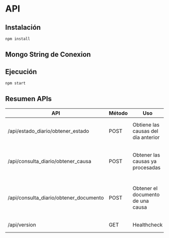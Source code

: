 # API

## Instalación

```bash
npm install 
```


## Mongo String de Conexion



## Ejecución

```bash
npm start 
```

## Resumen APIs

| API | Método  | Uso | Parámetros |
| ------------- | ------------- | ------------- | ------------- |
| /api/estado_diario/obtener_estado | POST | Obtiene las causas del día anterior | usuario: usuario pdj, password: clave pdj |
| /api/consulta_diario/obtener_causa | POST  | Obtener las causas ya procesadas  | usuario: id usuario, uuid: uuid del documento |
| /api/consulta_diario/obtener_documento | POST  | Obtener el documento de una causa | uuid: id de documento obtenido de los metodos anteriores |
|/api/version | GET | Healthcheck | sin parametros |
